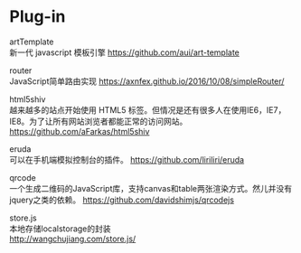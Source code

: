 # Plug-in

artTemplate       
新一代 javascript 模板引擎
https://github.com/aui/art-template

router              
JavaScript简单路由实现
https://axnfex.github.io/2016/10/08/simpleRouter/

html5shiv          
越来越多的站点开始使用 HTML5 标签。但情况是还有很多人在使用IE6，IE7，IE8。为了让所有网站浏览者都能正常的访问网站。
https://github.com/aFarkas/html5shiv

eruda       
可以在手机端模拟控制台的插件。
https://github.com/liriliri/eruda

qrcode               
一个生成二维码的JavaScript库，支持canvas和table两张渲染方式。然儿并没有jquery之类的依赖。
https://github.com/davidshimjs/qrcodejs

store.js                        
本地存储localstorage的封装        
http://wangchujiang.com/store.js/
